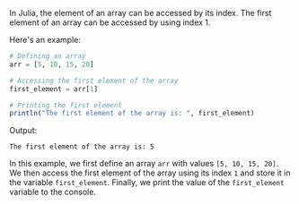 In Julia, the element of an array can be accessed by its index. The first element of an array can be accessed by using index 1.

Here's an example:

```julia
# Defining an array
arr = [5, 10, 15, 20]

# Accessing the first element of the array
first_element = arr[1]

# Printing the first element
println("The first element of the array is: ", first_element)
```

Output:
```
The first element of the array is: 5
```

In this example, we first define an array `arr` with values `[5, 10, 15, 20]`. We then access the first element of the array using its index `1` and store it in the variable `first_element`. Finally, we print the value of the `first_element` variable to the console.